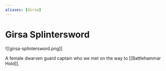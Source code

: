 ```yaml
---
aliases: [Girsa]
---
```

# Girsa Splintersword

![[girsa-splintersword.png]]

A female dwarven guard captain who we met on the way to [[Battlehammar Hold]].